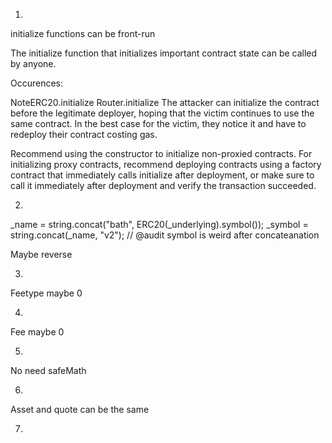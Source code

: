 1.

initialize functions can be front-run

The initialize function that initializes important contract state can be called by anyone.

Occurences:

NoteERC20.initialize
Router.initialize
The attacker can initialize the contract before the legitimate deployer, hoping that the victim continues to use the same contract. In the best case for the victim, they notice it and have to redeploy their contract costing gas.

Recommend using the constructor to initialize non-proxied contracts. For initializing proxy contracts, recommend deploying contracts using a factory contract that immediately calls initialize after deployment, or make sure to call it immediately after deployment and verify the transaction succeeded.

2.

_name = string.concat("bath", ERC20(_underlying).symbol());
_symbol = string.concat(_name, "v2"); // @audit symbol is weird after concateanation

Maybe reverse

3.

Feetype maybe 0

4. 

Fee maybe 0

5.

No need safeMath

6.

Asset and quote can be the same

7.

